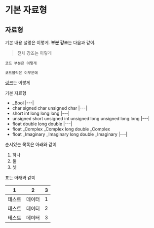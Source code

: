 # 기본 자료형
## 자료형
기본 내용 설명은 이렇게. 
**부분 강조**는 다음과 같이.
> 전체 강조는 이렇게

`코드 부분은 이렇게`
```
코드블럭은 이부분에
```

[링크](https://github.com/)는 이렇게

기본 자료형
- _Bool
|---|
- char		signed char		unsigned char
|---|
- short		int		long		long long
|---|
- unsigned short		unsigned int		unsigned long		unsigned long long
|---|
- float		double		long double
|---|
- float _Complex		_Complex		long double _Complex
- float _Imaginary		_Imaginary		long double _Imaginary
|---|

순서있는 목록은 아래와 같이
1. 하나
1. 둘
1. 셋

표는 아래와 같이

|1|2|3|
|---|:---:|---:|
|테스트|데이터|1|
|테스트|데이터|2|
|테스트|데이터|3|
